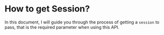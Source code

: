 # How to get Session?

In this document, I will guide you through the process of getting a `session` to pass, that is the required parameter when using this API.
